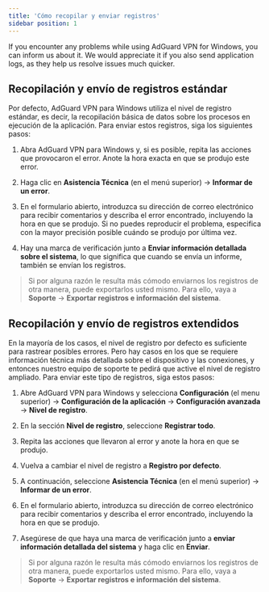 ```yaml
---
title: 'Cómo recopilar y enviar registros'
sidebar position: 1
---
```




If you encounter any problems while using AdGuard VPN for Windows, you can inform us about it. We would appreciate it if you also send application logs, as they help us resolve issues much quicker.

## Recopilación y envío de registros estándar

Por defecto, AdGuard VPN para Windows utiliza el nivel de registro estándar, es decir, la recopilación básica de datos sobre los procesos en ejecución de la aplicación. Para enviar estos registros, siga los siguientes pasos:

1. Abra AdGuard VPN para Windows y, si es posible, repita las acciones que provocaron el error. Anote la hora exacta en que se produjo este error.

2. Haga clic en **Asistencia Técnica** (en el menú superior) → **Informar de un error**.

3. En el formulario abierto, introduzca su dirección de correo electrónico para recibir comentarios y describa el error encontrado, incluyendo la hora en que se produjo. Si no puedes reproducir el problema, especifica con la mayor precisión posible cuándo se produjo por última vez.

4. Hay una marca de verificación junto a **Enviar información detallada sobre el sistema**, lo que significa que cuando se envía un informe, también se envían los registros.
> Si por alguna razón le resulta más cómodo enviarnos los registros de otra manera, puede exportarlos usted mismo. Para ello, vaya a **Soporte** → **Exportar registros e información del sistema**.

## Recopilación y envío de registros extendidos

En la mayoría de los casos, el nivel de registro por defecto es suficiente para rastrear posibles errores. Pero hay casos en los que se requiere información técnica más detallada sobre el dispositivo y las conexiones, y entonces nuestro equipo de soporte te pedirá que active el nivel de registro ampliado. Para enviar este tipo de registros, siga estos pasos:

1. Abre AdGuard VPN para Windows y selecciona **Configuración** (el menu superior) → **Configuración de la aplicación** → **Configuración avanzada** → **Nivel de registro**.

2. En la sección **Nivel de registro**, seleccione **Registrar todo**.

3. Repita las acciones que llevaron al error y anote la hora en que se produjo.

4. Vuelva a cambiar el nivel de registro a **Registro por defecto**.

5. A continuación, seleccione **Asistencia Técnica** (en el menú superior) → **Informar de un error**.

6. En el formulario abierto, introduzca su dirección de correo electrónico para recibir comentarios y describa el error encontrado, incluyendo la hora en que se produjo.

7. Asegúrese de que haya una marca de verificación junto a **enviar información detallada del sistema** y haga clic en **Enviar**.
> Si por alguna razón le resulta más cómodo enviarnos los registros de otra manera, puede exportarlos usted mismo. Para ello, vaya a **Soporte** → **Exportar registros e información del sistema**.

